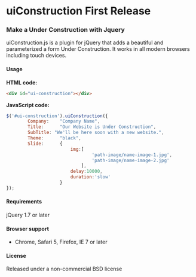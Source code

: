 uiConstruction First Release
=======================================================

### Make a Under Construction with Jquery

uiConstruction.js is a plugin for jQuery that adds a beautiful and parameterized a form Under Construction. It works in all modern browsers including touch devices.


#### Usage

**HTML code:**
```html
<div id="ui-construction"></div>
```

**JavaScript code:**
```javascript
$('#ui-construction').uiConstruction({
		Company:	"Company Name",
		Title: 		"Our Website is Under Construction",
		SubTitle: "We'll be here soon with a new website.",
		Theme:		"black",
		Slide: 		{
						img:[
								'path-image/name-image-1.jpg',
								'path-image/name-image-2.jpg'
							],
						delay:10000,
						duration:'slow'
					}
});
```

#### Requirements

jQuery 1.7 or later

#### Browser support
* Chrome, Safari 5, Firefox, IE 7 or later

#### License
Released under a non-commercial BSD license
